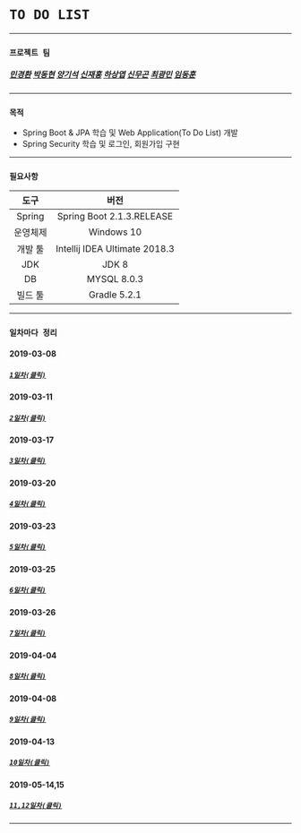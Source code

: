 # ```TO DO LIST```

---
### ```프로젝트 팀```
#####  [민경환](https://github.com/ber01) [박동현](https://github.com/pdh6547) [양기석](https://github.com/yks095) [신재홍](https://github.com/woghd9072) [하상엽](https://github.com/hagome0) [신무곤](https://github.com/mkshin96) [최광민](https://github.com/rhkd4560) [임동훈](https://github.com/dongh9508)
---
### ```목적```
- Spring Boot & JPA 학습 및 Web Application(To Do List) 개발
- Spring Security 학습 및 로그인, 회원가입 구현
---
### ```필요사항```
|   도구 | 버전     |
|:--------:|:---------:|
|Spring|Spring Boot 2.1.3.RELEASE|
|운영체제|Windows 10|
|개발 툴| Intellij IDEA Ultimate 2018.3|
|JDK|JDK 8|
|DB|MYSQL 8.0.3|
|빌드 툴|Gradle 5.2.1|
---


### ```일차마다 정리```
#### 2019-03-08
##### [```1일차(클릭)```](https://github.com/etg6550/Project_TDL/tree/master/Day01)
#### 2019-03-11
##### [```2일차(클릭)```](https://github.com/etg6550/Project_TDL/tree/master/Day02)
#### 2019-03-17
##### [```3일차(클릭)```](https://github.com/etg6550/Project_TDL/tree/master/Day03)
#### 2019-03-20
##### [```4일차(클릭)```](https://github.com/ks2014858070/Project_TDL/tree/master/Day04)
#### 2019-03-23
##### [```5일차(클릭)```](https://github.com/ks2014858070/Project_TDL/tree/master/Day05)
#### 2019-03-25
##### [```6일차(클릭)```](https://github.com/ks2014858070/Project_TDL/blob/master/Day06/REAME.md)
#### 2019-03-26
##### [```7일차(클릭)```](https://github.com/ks2014858070/Project_TDL/tree/master/Day07)
#### 2019-04-04
##### [```8일차(클릭)```](https://github.com/ks2014858070/Project_TDL/tree/master/Day08)
#### 2019-04-08
##### [```9일차(클릭)```](https://github.com/ks2014858070/Project_TDL/tree/master/Day09)
#### 2019-04-13
##### [```10일차(클릭)```](https://github.com/ks2014858070/Project_TDL/tree/master/Day10)
#### 2019-05-14,15
##### [```11,12일차(클릭)```](https://github.com/ks2014858070/Project_TDL/tree/master/Day11%2C12)
---
